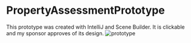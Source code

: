 # PropertyAssessmentPrototype
This prototype was created with IntelliJ and Scene Builder. It is clickable and my sponsor approves of its design.
![prototype](https://user-images.githubusercontent.com/43733865/115029125-a88b1380-9e93-11eb-8e88-9076e963b793.gif)
